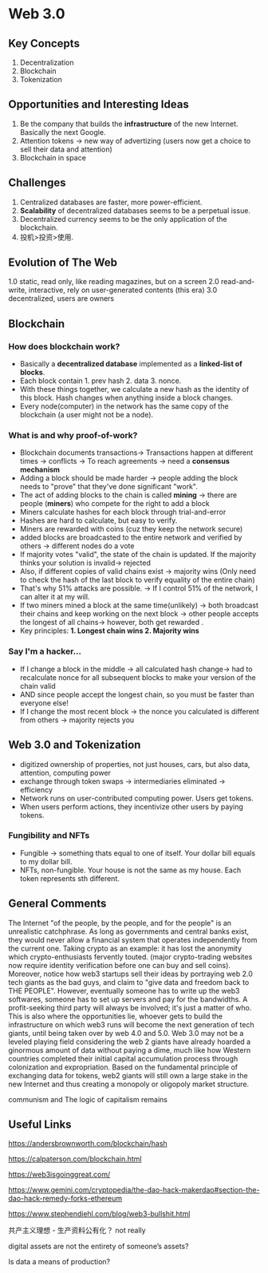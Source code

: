 # Web 3.0
## Key Concepts
1. Decentralization
2. Blockchain
3. Tokenization

## Opportunities and Interesting Ideas
1. Be the company that builds the **infrastructure** of the new Internet. Basically the next Google.
2. Attention tokens -> new way of advertizing (users now get a choice to sell their data and attention)
3. Blockchain in space

## Challenges
1. Centralized databases are faster, more power-efficient.
2. **Scalability** of decentralized databases seems to be a perpetual issue.
3. Decentralized currency seems to be the only application of the blockchain.
4. 投机>投资>使用.

## Evolution of The Web
1.0 static, read only, like reading magazines, but on a screen 
2.0 read-and-write, interactive, rely on user-generated contents (this era)
3.0 decentralized, users are owners

## Blockchain
### How does blockchain work? 
- Basically a **decentralized database** implemented as a **linked-list of blocks**.
- Each block contain 1. prev hash 2. data 3. nonce. 
- With these things together, we calculate a new hash as the identity of this block. Hash changes when anything inside a block changes.
- Every node(computer) in the network has the same copy of the blockchain (a user might not be a node).

### What is and why proof-of-work?
- Blockchain documents transactions-> Transactions happen at different times -> conflicts -> To reach agreements -> need a **consensus mechanism** 
- Adding a block should be made harder -> people adding the block needs to "prove" that they've done significant "work".
- The act of adding blocks to the chain is called **mining** -> there are people (**miners**) who compete for the right to add a block
- Miners calculate hashes for each block through trial-and-error
- Hashes are hard to calculate, but easy to verify.
- Miners are rewarded with coins (cuz they keep the network secure) 
- added blocks are broadcasted to the entire network and verified by others -> different nodes do a vote 
- If majority votes "valid", the state of the chain is updated. If the majority thinks your solution is invalid-> rejected 
- Also, if different copies of valid chains exist -> majority wins (Only need to check the hash of the last block to verify equality of the entire chain)
- That's why 51% attacks are possible. -> If I control 51% of the network, I can alter it at my will. 
- If two miners mined a block at the same time(unlikely) -> both broadcast their chains and keep working on the next block -> other people accepts the longest of all chains-> however, both get rewarded .
- Key principles: **1. Longest chain wins 2. Majority wins**

### Say I'm a hacker...
- If I change a block in the middle -> all calculated hash change-> had to recalculate nonce for all subsequent blocks to make your version of the chain valid
- AND since people accept the longest chain, so you must be faster than everyone else!
- If I change the most recent block -> the nonce you calculated is different from others -> majority rejects you

## Web 3.0 and Tokenization
- digitized ownership of properties, not just houses, cars, but also data, attention, computing power
- exchange through token swaps -> intermediaries eliminated -> efficiency
- Network runs on user-contributed computing power. Users get tokens. 
- When users perform actions, they incentivize other users by paying tokens.

### Fungibility and NFTs
- Fungible -> something thats equal to one of itself. Your dollar bill equals to my dollar bill.
- NFTs, non-fungible. Your house is not the same as my house. Each token represents sth different. 

## General Comments
The Internet "of the people, by the people, and for the people" is an unrealistic catchphrase. As long as governments and central banks exist, they would never allow a financial system that operates independently from the current one. Taking crypto as an example: it has lost the anonymity which crypto-enthusiasts fervently touted. (major crypto-trading websites now require identity verification before one can buy and sell coins). 
Moreover, notice how web3 startups sell their ideas by portraying web 2.0 tech giants as the bad guys, and claim to "give data and freedom back to THE PEOPLE". However, eventually someone has to write up the web3 softwares, someone has to set up servers and pay for the bandwidths. A profit-seeking third party will always be involved; it's just a matter of who. 
This is also where the opportunities lie, whoever gets to build the infrastructure on which web3 runs will become the next generation of tech giants, until being taken over by web 4.0 and 5.0. 
Web 3.0 may not be a leveled playing field considering the web 2 giants have already hoarded a ginormous amount of data without paying a dime, much like how Western countries completed their initial capital accumulation process through colonization and expropriation. Based on the fundamental principle of exchanging data for tokens, web2 giants will still own a large stake in the new Internet and thus creating a monopoly or oligopoly market structure.

communism and 
The logic of capitalism remains

## Useful Links
https://andersbrownworth.com/blockchain/hash

https://calpaterson.com/blockchain.html

https://web3isgoinggreat.com/

https://www.gemini.com/cryptopedia/the-dao-hack-makerdao#section-the-dao-hack-remedy-forks-ethereum

https://www.stephendiehl.com/blog/web3-bullshit.html

共产主义理想 - 生产资料公有化？ not really 

digital assets are not the entirety of someone’s assets?

Is data a means of production?  